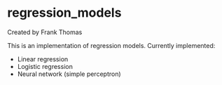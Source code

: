 # regression_models
Created by Frank Thomas

This is an implementation of regression models.
Currently implemented: 
- Linear regression
- Logistic regression
- Neural network (simple perceptron)
